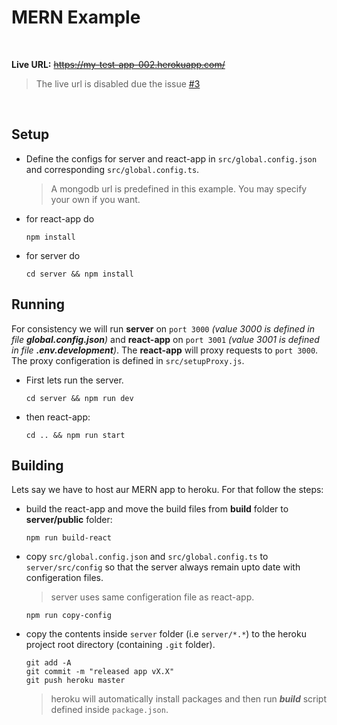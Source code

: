 # MERN Example

<br>

**Live URL:** <del>https://my-test-app-002.herokuapp.com/</del>
> The live url is disabled due the issue [#3](https://github.com/nikhilnayyar002/basic-mern-application/issues/3)
<br>

## Setup

* Define the configs for server and react-app in ```src/global.config.json``` and corresponding ```src/global.config.ts```.

    > A mongodb url is predefined in this example. You may specify your own if you want.

* for react-app do 
    ```
    npm install
    ```
* for server do 
    ```
    cd server && npm install
    ```

## Running
For consistency we will run **server** on ```port 3000``` *(value 3000 is defined in file **global.config.json**)* and **react-app** on  ```port 3001``` *(value 3001 is defined in file **.env.development**)*. The **react-app** will proxy requests to ```port 3000```. The proxy configeration is defined in ```src/setupProxy.js```.

* First lets run the server.
    ```
    cd server && npm run dev
    ```
* then react-app:
    ```
    cd .. && npm run start
    ```

## Building
Lets say we have to host aur MERN app to heroku. For that follow the steps:
* build the react-app and move the build files from **build** folder to **server/public** folder:
    ```
    npm run build-react
    ```
* copy ```src/global.config.json``` and ```src/global.config.ts``` to ```server/src/config``` so that the server always remain upto date with configeration files.

    >server uses same configeration file as react-app.

    ```
    npm run copy-config
    ```
* copy the contents inside ```server``` folder (i.e ```server/*.*```)  to the heroku project root directory (containing ```.git``` folder). 
    ```
    git add -A
    git commit -m "released app vX.X"
    git push heroku master
    ```
    >heroku will automatically install packages and then run ***build*** script defined inside ```package.json```.

